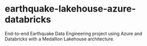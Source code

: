 # earthquake-lakehouse-azure-databricks
End-to-end Earthquake Data Engineering project using Azure and Databricks with a Medallion Lakehouse architecture.
